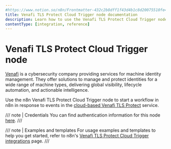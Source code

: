 ```yaml
---
#https://www.notion.so/n8n/Frontmatter-432c2b8dff1f43d4b1c8d20075510fe4
title: Venafi TLS Protect Cloud Trigger node documentation
description: Learn how to use the Venafi TLS Protect Cloud Trigger node in n8n. Follow technical documentation to integrate Venafi TLS Protect Cloud Trigger node into your workflows.
contentType: [integration, reference]
---
```


# Venafi TLS Protect Cloud Trigger node

[Venafi](https://www.venafi.com/) is a cybersecurity company providing services for machine identity management. They offer solutions to manage and protect identities for a wide range of machine types, delivering global visibility, lifecycle automation, and actionable intelligence.

Use the n8n Venafi TLS Protect Cloud Trigger node to start a workflow in n8n in response to events in the [cloud-based Venafi TLS Protect](https://vaas.venafi.com/) service.

/// note | Credentials
You can find authentication information for this node [here](/integrations/builtin/credentials/venafitlsprotectcloud.md).
///

///  note  | Examples and templates
For usage examples and templates to help you get started, refer to n8n's [Venafi TLS Protect Cloud Trigger integrations](https://n8n.io/integrations/venafi-tls-protect-cloud-trigger/) page.
///
